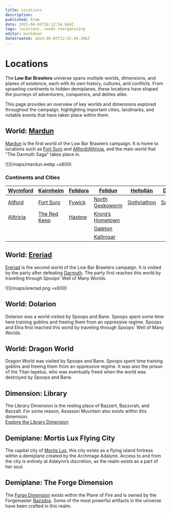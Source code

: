 ```yaml
---
title: Locations
description: 
published: true
date: 2025-04-03T18:12:54.844Z
tags: locations, needs reorganizing
editor: markdown
dateCreated: 2024-06-03T12:55:44.366Z
---
```


# Locations
The **Low Bar Brawlers** universe spans multiple worlds, dimensions, and planes of existence, each with its own history, cultures, and conflicts. From sprawling continents to hidden demiplanes, these locations have shaped the journeys of adventurers, conquerors, and deities alike.  

This page provides an overview of key worlds and dimensions explored throughout the campaign, highlighting important cities, landmarks, and notable events that have taken place within them.  


## World: [Mardun](/locations/Mardun)

[Mardun](/locations/Mardun) is the first world of the Low Bar Brawlers campaign. It is home to locations such as [Fort Suro](/locations/Mardun/Fort-Suro) and [Allford/Alltricia](/locations/Mardun/Allford), and the main world that "The Darmuth Saga" takes place in.

![](/maps/mardun.webp =x600)

### Continents and Cities

| [**Wyrmford**](/locations/Mardun/Wyrmford) | [**Kairnheim**](/locations/Mardun/Kairnheim) | [**Felldora**](/locations/Mardun/Felldora) | [**Felldun**](/locations/Mardun/Felldun) | [**Heltollán**](/locations/Mardun/Heltollan) | [**Dracofel**](/locations/Mardun/Dracofel) | [**Druidia**](/locations/Mardun/Druidia) |
|-------------|-------------|-------------|-------------|-------------|-------------|-------------|
| [Allford](/locations/Mardun/Allford) | [Fort Suro](/locations/Mardun/Fort-Suro) | [Fywick](/locations/Mardun/Fywick) | [North Geskoworm](/locations/Mardun/North-Geskoworm) | [Gothriathon](/locations/Mardun/Gothriathon) | [Saragassa](/locations/Mardun/Saragassa) | [Wegate](/locations/Mardun/Wegate) |
| [Alltricia](/locations/Mardun/Allford) | [The Red Keep](/locations/Mardun/The-Red-Keep) | [Hastow](/locations/Mardun/Hastow) | [Krorg’s Hometown](/locations/Mardun/Krorgs-Hometown) | | | |
| | | | [Galeton](/locations/Mardun/Galeton) | | | |
| | | | [Kaltrosar](/locations/Mardun/Kaltrosar) | | | |

## World: [Ereriad](/locations/Ereriad)

[Ereriad](/locations/Ereriad) is the second world of the Low Bar Brawlers campaign. It is visited by the party after defeating [Darmuth](/characters/Darmuth). The party first reaches this world by travelling through Spoops' Well of Many Worlds.

![](/maps/ereriad.png =x600)

## World: Dolarion

Dolarion was a world visited by Spoops and Bane. Spoops spent some time here training goblins and freeing them from an oppressive regime. Spoops and Elira first reached this world by traveling through Spoops' Well of Many Worlds.  

## World: Dragon World

Dragon World was visited by Spoops and Bane. Spoops spent time training goblins and freeing them from an oppressive regime. It was also the prison of the Titan Iapetus, who was eventually freed when the world was destroyed by Spoops and Bane.  

## Dimension: Library  

The Library Dimension is the resting place of Bazzert, Bazzvrah, and Bazzalt. For some reason, Assassin Mountain also exists within this dimension.  
[Explore the Library Dimension](/locations/Library-Dimension)  

## Demiplane: Mortis Lux Flying City  

The capital city of [Mortis Lux](/organizations/mortis-lux), this city exists as a flying island fortress within a demiplane created by the Archmage Adalynn. Access to and from the city is entirely at Adalynn’s discretion, as the realm exists as a part of her soul.  

## Demiplane: The Forge Dimension  

The [Forge Dimension](/locations/Forge-Dimension) exists within the Plane of Fire and is owned by the Forgemaster [Bazzdos](/characters/bazzdos). Some of the most powerful artifacts in the universe have been crafted in this realm.  